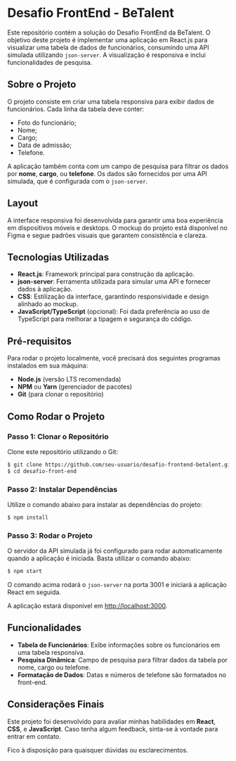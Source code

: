 # Desafio FrontEnd - BeTalent

Este repositório contém a solução do Desafio FrontEnd da BeTalent. O objetivo deste projeto é implementar uma aplicação em React.js para visualizar uma tabela de dados de funcionários, consumindo uma API simulada utilizando `json-server`. A visualização é responsiva e inclui funcionalidades de pesquisa.

## Sobre o Projeto

O projeto consiste em criar uma tabela responsiva para exibir dados de funcionários. Cada linha da tabela deve conter:

- Foto do funcionário;
- Nome;
- Cargo;
- Data de admissão;
- Telefone.

A aplicação também conta com um campo de pesquisa para filtrar os dados por **nome**, **cargo**, ou **telefone**. Os dados são fornecidos por uma API simulada, que é configurada com o `json-server`.

## Layout

A interface responsiva foi desenvolvida para garantir uma boa experiência em dispositivos móveis e desktops. O mockup do projeto está disponível no Figma e segue padrões visuais que garantem consistência e clareza.

## Tecnologias Utilizadas

- **React.js**: Framework principal para construção da aplicação.
- **json-server**: Ferramenta utilizada para simular uma API e fornecer dados à aplicação.
- **CSS**: Estilização da interface, garantindo responsividade e design alinhado ao mockup.
- **JavaScript/TypeScript** (opcional): Foi dada preferência ao uso de TypeScript para melhorar a tipagem e segurança do código.

## Pré-requisitos

Para rodar o projeto localmente, você precisará dos seguintes programas instalados em sua máquina:

- **Node.js** (versão LTS recomendada)
- **NPM** ou **Yarn** (gerenciador de pacotes)
- **Git** (para clonar o repositório)

## Como Rodar o Projeto

### Passo 1: Clonar o Repositório

Clone este repositório utilizando o Git:

```sh
$ git clone https://github.com/seu-usuario/desafio-frontend-betalent.git
$ cd desafio-front-end
```

### Passo 2: Instalar Dependências

Utilize o comando abaixo para instalar as dependências do projeto:

```sh
$ npm install
```

### Passo 3: Rodar o Projeto

O servidor da API simulada já foi configurado para rodar automaticamente quando a aplicação é iniciada. Basta utilizar o comando abaixo:

```sh
$ npm start
```

O comando acima rodará o `json-server` na porta 3001 e iniciará a aplicação React em seguida.

A aplicação estará disponível em [http://localhost:3000](http://localhost:3000).

## Funcionalidades

- **Tabela de Funcionários**: Exibe informações sobre os funcionários em uma tabela responsiva.
- **Pesquisa Dinâmica**: Campo de pesquisa para filtrar dados da tabela por nome, cargo ou telefone.
- **Formatação de Dados**: Datas e números de telefone são formatados no front-end.

## Considerações Finais

Este projeto foi desenvolvido para avaliar minhas habilidades em **React**, **CSS**, e **JavaScript**. Caso tenha algum feedback, sinta-se à vontade para entrar em contato.

Fico à disposição para quaisquer dúvidas ou esclarecimentos.
